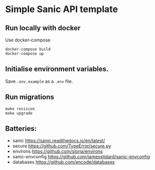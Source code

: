 # Simple Sanic API template


## Run locally with docker

Use docker-compose
```
docker-compose build
docker-compose up
```


## Initialise environment variables. 

Save `.env.example`  as a `.env` file.


## Run migrations

```
make revision
make upgrade
```

## Batteries:

- sanic  https://sanic.readthedocs.io/en/latest/
- secure  https://github.com/TypeError/secure.py
- environs  https://github.com/sloria/environs
- sanic-envconfig  https://github.com/jamesstidard/sanic-envconfig
- databases  https://github.com/encode/databases
